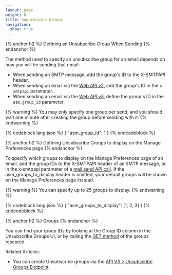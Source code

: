 ```yaml
---
layout: page
weight: 0
title: Suppression Groups
navigation:
  show: true
---
```


{% anchor h2 %}
Defining an Unsubscribe Group When Sending
{% endanchor %}

The method used to specify an unsubscribe group for an email depends on how you will be sending that email:

* When sending an SMTP message, add the group's ID to the X-SMTPAPI header.
* When sending an email via the [Web API v2]({{root_url}}/API_Reference/Web_API/mail.html), add the group's ID in the `x-smtpapi` parameter.
* When sending an email via the [Web API v3]({{root_url}}/API_Reference/Web_API_v3/Mail/overview.html), define the group's ID in the `asm.group_id` parameter.

{% warning %}
You may only specify one group per send, and you should wait one minute after creating the group before sending with it.
{% endwarning %}

{% codeblock lang:json %}
{
  "asm_group_id": 1
}
{% endcodeblock %}

{% anchor h2 %}
Defining Unsubscribe Groups to display on the Manage Preferences page
{% endanchor %}

To specify which groups to display on the Manage Preferences page of an email, add the group IDs to the X-SMTPAPI header of an SMTP message, or in the x-smtpapi parameter of a [mail.send API
call]({{root_url}}/API_Reference/Web_API/mail.html).
If the asm_groups_to_display header is omitted, your default groups will be shown on the Manage Preferences page instead.

{% warning %}
You can specify up to 25 groups to display.
{% endwarning %}

{% codeblock lang:json %}
{
  "asm_groups_to_display": [1, 2, 3]
}
{% endcodeblock %}

{% anchor h2 %}
Groups
{% endanchor %}

You can find your group IDs by looking at the Group ID column in the Unsubscribe Groups UI, or by calling the [GET method]({{root_url}}/API_Reference/Web_API_v3/Suppression_Management/groups.html#-GET) of the groups resource.

Related Articles:

* You can create Unsubscribe groups via the [API V3 > Unsubscribe Groups Endpoint]({{root_url}}/API_Reference/Web_API_v3/Unsubscribe_Manager/groups.html#-POST).
